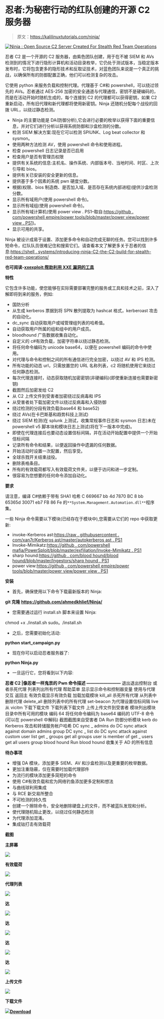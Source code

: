 # 忍者:为秘密行动的红队创建的开源 C2 服务器

> 原文：<https://kalilinuxtutorials.com/ninja/>

[![Ninja : Open Source C2 Server Created For Stealth Red Team Operations](img//2238eb51ef922aa9d661fdbb5280c762.png "Ninja : Open Source C2 Server Created For Stealth Red Team Operations")](https://1.bp.blogspot.com/-1qfhT5pLaxQ/Xn-SBAp0R3I/AAAAAAAAFvE/RjF3SeoQXHUJGeWNePzTPk6DH6leM3cbgCLcBGAsYHQ/s1600/Main%2BScreen%25281%2529.png)

忍者 C2 是一个开源的 C2 服务器，由紫色团队创建，用于在不被 SIEM 和 AVs 检测到的情况下进行隐形计算机和活动目录枚举，它仍处于测试版本，当稳定版本发布时，它将包含更多的隐形技术和反取证技术，对蓝色团队来说是一个真正的挑战，以确保所有的防御配置正确，他们可以检测复杂的攻击。

它使用 python 来服务负载和控制代理。代理基于 C#和 powershell，可以绕过领先的 AVs。忍者通过 AES-256 加密的安全通道与代理通信，密钥不是硬编码的，而是在活动开始时随机生成的，每个连接到 C2 的代理都可以获得密钥，如果 C2 重新启动，所有旧代理和新代理都将使用新密钥。Ninja 还随机分配每个战役的回拨 URL，以绕过静态检测。

*   Ninja 的主要功能是 DA(防御分析),它会进行必要的枚举以获得下面的重要信息，并对它们进行分析以获得系统防御和沙盒检测的分数。
*   检测 SIEM 解决方案:现在它可以检测 SPlUNK、Log beat collector 和 sysmon。
*   使用两种方法检测 AV，使用 powershell 命令和使用进程。
*   检查 powershell 日志记录是否已启用
*   检查用户是否有管理员权限
*   提供有关系统的信息:主机名、操作系统、内部版本号、当地时间、时区、上次引导和 bios。
*   提供有关已安装的安全更新的信息。
*   提供基于多个因素的系统 pwn 硬度分数。
*   根据(权限、bios 制造商、是否加入域、是否存在系统内部进程)提供沙盒检测分数。
*   显示所有域用户(使用 powershell 命令)。
*   显示所有域组(使用 powershell 命令)。
*   显示所有域计算机(使用 power view . PS1–取自:[https://github . com/powershell empire/power tools/blob/master/power view/power view . PS1](https://github.com/PowerShellEmpire/PowerTools/blob/master/PowerView/powerview.ps1))。
*   显示可用的共享。

Ninja 被设计成易于设置、添加更多命令和自动完成无聊的任务。您可以找到许多短命令，红队队员很难记住和搜索它们。请查看本文了解更多关于忍者的信息:[https://shell . systems/introducing-ninja-C2-the-C2-build-for-stealth-red-team-operations/](https://shells.systems/introducing-ninja-c2-the-c2-built-for-stealth-red-team-operations/)

**也可阅读-[xxexploit:帮助利用 XXE 漏洞的工具](https://kalilinuxtutorials.com/xxexploiter/)**

**特性**

它包含许多功能，使您能够在实际需要部署完整的服务或工具和技术之前，深入了解即将到来的服务，例如:

*   国防分析
*   从生成 kerberos 票据到将 SPN 散列提取为 hashcat 格式，kerberoast 攻击的自动化。
*   dc_sync 自动获取用户或域管理组列表的哈希值。
*   自动获取用户所属的组和组中的用户成员。
*   bloodhound 广告数据收集自动化。
*   自定义的 c#有效负载，加密字符串以绕过静态检测。
*   将任何命令编码为 unicode base64，以便在 powershell 编码的命令中使用。
*   对代理与命令和控制之间的所有通信进行完全加密，以绕过 AV 和 IPS 检测。
*   所有功能的动态 url，只需放置您的 URL 名称列表，c2 将随机使用它来绕过任何静态检测。
*   每次代理连接时，动态获取随机加密密钥(非硬编码)(即使重新连接也需要新密钥)
*   截图然后加密发给 C2
*   从 C2 上传文件到受害者加密绕过反病毒和 IPS
*   从受害者处下载加密文件以绕过反病毒和入侵防御
*   绕过检测的分段有效负载(base64 和 base52)
*   绕过 AVs(在卡巴斯基和趋势科技上测试)
*   绕过 SIEM 检测(在 splunk 上测试，收集常规事件日志和 sysmon 日志)未在 powershell v5 脚本块和模块日志上测试(将在下一版本中完成)。
*   即使在代理连接后也要动态设置信标间隔，并在活动开始配置中提供一个开始信标间隔
*   记录所有命令和结果，以便返回操作中遗漏的任何数据。
*   开始活动时设置一次配置，然后享受。
*   全球杀戮开关结束战役。
*   删除表格条目。
*   所有的有效载荷都写入有效载荷文件夹，以便于访问和进一步定制。
*   很容易为您想要的任何命令添加自动化。

**要求**

请注意，编译 C#依赖于带有 SHA1 哈希 C 669667 bb 4d 7870 BC 8 bb 65365d 30071 eb7 FB 86 Fe 的`**System.Management.Automation.dll**`程序集。

一些 Ninja 命令需要以下模块(已经存在于模块中),您需要从它们的 repo 中获取更新:

*   invoke-Kerberos ast:[https://raw . githubusercontent . com/xan7r/Kerberos ast/master/autokerberos ast . PS1](https://raw.githubusercontent.com/xan7r/kerberoast/master/autokerberoast.ps1)
*   Invoke-Mimikatz:[https://github . com/powershell mafia/PowerSploit/blob/master/exfiliation/Invoke-Mimikatz . PS1](https://github.com/PowerShellMafia/PowerSploit/blob/master/Exfiltration/Invoke-Mimikatz.ps1)
*   sharp hound:[https://github . com/blood hound/blood hound/blob/master/Ingestors/sharp hound . PS1](https://github.com/BloodHoundAD/BloodHound/blob/master/Ingestors/SharpHound.ps1)
*   power view:[https://github . com/powershell empire/power tools/blob/master/power view/power view . PS1](https://github.com/PowerShellEmpire/PowerTools/blob/master/PowerView/powerview.ps1)

**安装**

*   首先，确保使用以下命令下载最新版本的 Ninja:

**git 克隆 https://github.com/ahmedkhlief/Ninja/**

*   您需要通过运行 install.sh 脚本来设置 Ninja:

chmod +x ./install.sh sudo。/install.sh

*   之后，您需要初始化活动:

**python start_campaign.py**

*   现在你可以启动忍者服务器了:

**python Ninja.py**

*   一旦运行它，您将看到以下内容:

**忍者 C2 |像忍者一样鬼祟的 Pwn
命令描述
————————**
退出退出控制台 或者杀死代理
列表列出所有代理
帮助菜单
显示显示命令和控制器变量
使用与代理交互
返回主
有效负载显示有效负载
加载加载模块
kill_all 杀死所有代理
从列表中删除代理
delete_all 删除列表中的所有代理
set-beacon 为代理设置信标间隔 live
从 vicitm 下载下载文件
下载列表下载文件
上传上传文件到受害者
模块列出模块目录中所有可用的模块
编码 64 将任何命令编码为 base64 编码的 UTF-8 命令(可以在 powershell 中解码)
截图截图来自受害者
DA Run 防御分析模块
kerb do Kerberos 攻击和转储服务帐户哈希
DC sync _ admins do DC sync attack against domain admins group
DC sync _ list do DC sync attack against custom user list
get _ groups get all groups user is member of
get _ users get all users group
blood hound Run blood hound 收集关于 AD 的所有信息

**待办事项**

*   增强 DA 模块，添加更多 SIEM、AV 和沙盒检测以及更重要的枚举数据。
*   更加注重隐蔽，仅在需要时加载代理部件
*   为流行的模块添加更多简短的命令
*   使用 C#有效负载和宏为网络钓鱼添加更多定制和想法
*   与曲线球利用集成
*   与 RCE 新交易所整合
*   不可检测的持久性
*   创建一个擦除命令，安全地删除硬盘上的文件，而不被蓝队发现和分析。
*   使代理随机阻止更改，以绕过任何静态检测
*   为代理添加混淆。
*   集成钴打击有效载荷

**截图**

**主屏幕**

![](img//df6dc7a22c49e2a460fa36bb1b013617.png)

**有效载荷**

![](img//e5884fb895a585564b2af41e3335003e.png)

**代理列表**

![](img//5b4294ac78d140c06a060b74d94a19b7.png)

**达**

![](img//c2a832b4ef0763ee2226eda3696e39e0.png)

**达**

![](img//570955de6d62066d96c8e26c70321c90.png)

**达**

![](img//6d999e69a9400e282b405cac8d59cf69.png)

**达**

![](img//e22297733675742e1fb69cd0cd923834.png)

**上传文件**

![](img//682589e50427b0432ef362dc976dc67d.png)

**下载文件**

![](img//95b76065bfeb8e56fd95cc73ca305d38.png)[**Download**](https://github.com/ahmedkhlief/Ninja#todo)